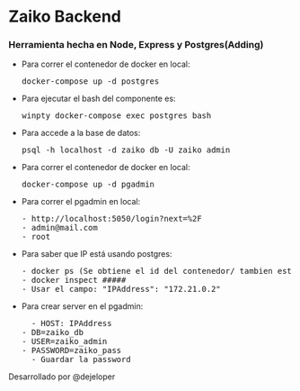 # Zaiko Backend

### Herramienta hecha en Node, Express y Postgres(Adding)

- Para correr el contenedor de docker en local:
  <pre>docker-compose up -d postgres</pre>
- Para ejecutar el bash del componente es:
  <pre>winpty docker-compose exec postgres bash</pre>
- Para accede a la base de datos:
  <pre>psql -h localhost -d zaiko_db -U zaiko_admin</pre>
- Para correr el contenedor de docker en local:
  <pre>docker-compose up -d pgadmin</pre>
- Para correr el pgadmin en local:
  <pre>
  - http://localhost:5050/login?next=%2F
  - admin@mail.com
  - root 
  </pre>
- Para saber que IP está usando postgres:
  <pre>
  - docker ps (Se obtiene el id del contenedor/ tambien está en el docker desktop)
  - docker inspect #####
  - Usar el campo: "IPAddress": "172.21.0.2"
  </pre>
- Para crear server en el pgadmin:
  <pre>
	- HOST: IPAddress
  - DB=zaiko_db
  - USER=zaiko_admin
  - PASSWORD=zaiko_pass
	- Guardar la password
</pre>

Desarrollado por @dejeloper
